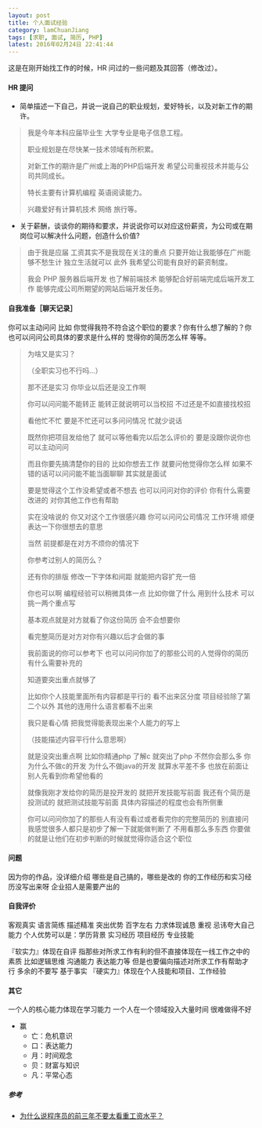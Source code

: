 ```yaml
---
layout: post
title: 个人面试经验
category: lamChuanJiang
tags: [求职, 面试, 简历, PHP]
latest: 2016年02月24日 22:41:44
---
```


这是在刚开始找工作的时候，HR 问过的一些问题及其回答（修改过）。

#### HR 提问

- 简单描述一下自己，并说一说自己的职业规划，爱好特长，以及对新工作的期许。

> 我是今年本科应届毕业生 大学专业是电子信息工程。
>
> 职业规划是在尽快某一技术领域有所积累。
>
> 对新工作的期许是广州或上海的PHP后端开发 希望公司重视技术并能与公司共同成长。
>
> 特长主要有计算机编程 英语阅读能力。
>
> 兴趣爱好有计算机技术 网络 旅行等。

- 关于薪酬，谈谈你的期待和要求，并说说你可以对应这份薪资，为公司或在期岗位可以解决什么问题，创造什么价值?

>  由于我是应届 工资其实不是我现在关注的重点 只要开始让我能够在广州能够不愁生计 独立生活就可以 此外 我希望公司能有良好的薪资制度。
>
>  我会 PHP 服务器后端开发 也了解前端技术 能够配合好前端完成后端开发工作 能够完成公司所期望的网站后端开发任务。

#### 自我准备［聊天记录］

你可以主动问问 比如 你觉得我符不符合这个职位的要求？你有什么想了解的？你也可以问问公司具体的要求是什么样的 觉得你的简历怎么样 等等。

>  为啥又是实习？
>
>  （全职实习也不行吗…）
>
>  那不还是实习 你毕业以后还是没工作啊
>
>  你可以问问能不能转正 能转正就说明可以当校招 不过还是不如直接找校招
>
>  看他忙不忙 要是不忙还可以多问问情况 忙就少说话
>
>  既然你把项目发给他了 就可以等他看完以后怎么评价的 要是没跟你说你也可以主动问问
>
>  而且你要先搞清楚你的目的 比如你想去工作 就要问他觉得你怎么样 如果不错的话可以问问能不能当面聊聊 其实就是面试
>
>  要是觉得这个工作没希望或者不想去 也可以问问对你的评价 你有什么需要改进的 对你其他工作也有帮助
>
>  实在没啥说的 你又对这个工作很感兴趣 你可以问问公司情况 工作环境 顺便表达一下你很想去的意思
>
>  当然 前提都是在对方不烦你的情况下
>
>  你参考过别人的简历么？
>
>  还有你的排版 修改一下字体和间距 就能把内容扩充一倍
>
>  你也可以啊 编程经验可以稍微具体一点 比如你做了什么 用到什么技术 可以挑一两个重点写
>
>  基本观点就是对方就看了你这份简历 会不会想要你
>
>  看完整简历是对方对你有兴趣以后才会做的事
>
>  我前面说的你可以参考下 也可以问问你加了的那些公司的人觉得你的简历有什么需要补充的
>
>  知道要突出重点就够了
>
>  比如你个人技能里面所有内容都是平行的 看不出来区分度 项目经验除了第二个以外 其他的连用什么语言都看不出来
>
>  我只是看心情 把我觉得能表现出来个人能力的写上
>
>  （技能描述内容平行什么意思啊）
>
>  就是没突出重点啊 比如你精通php 了解c 就突出了php 不然你会那么多 你为什么不做c的开发 为什么不做java的开发 就算水平差不多 也放在前面让别人先看到你希望他看的
>
>  就像我刚才发给你的简历是投开发的 就把开发技能写前面 我还有个简历是投测试的 就把测试技能写前面 具体内容描述的程度也会有所侧重
>
>  你可以问问你加了的那些人有没有看过或者看完你的完整简历的 别直接问 我感觉很多人都只是初步了解一下就能做判断了 不用看那么多东西 你要做的就是让他们在初步判断的时候就觉得你适合这个职位

#### 问题

因为你的作品，没详细介绍
哪些是自己搞的，哪些是改的
你的工作经历和实习经历没写出来呀
企业招人是需要产出的

#### 自我评价

客观真实 语言简练 描述精准 突出优势 百字左右
力求体现诚恳 重视 忌讳夸大自己能力
个人优势可以是：学历背景 实习经历 项目经历 专业技能

『软实力』体现在自评 指那些对所求工作有利的但不直接体现在一线工作之中的素质 比如逻辑思维 沟通能力 表达能力等 但是也要偏向描述对所求工作有帮助才行 多余的不要写 基于事实
『硬实力』体现在个人技能和项目、工作经验

#### 其它
一个人的核心能力体现在学习能力
一个人在一个领域投入大量时间 很难做得不好

- 赢
  - 亡：危机意识
  - 口：表达能力
  - 月：时间观念
  - 贝：财富与知识
  - 凡：平常心态

##### 参考

- [为什么说程序员的前三年不要太看重工资水平？](http://www.zhihu.com/question/26760323?plg_nld=1&plg_uin=1&plg_auth=1&plg_nld=1&plg_usr=1&plg_vkey=1&plg_dev=1)
